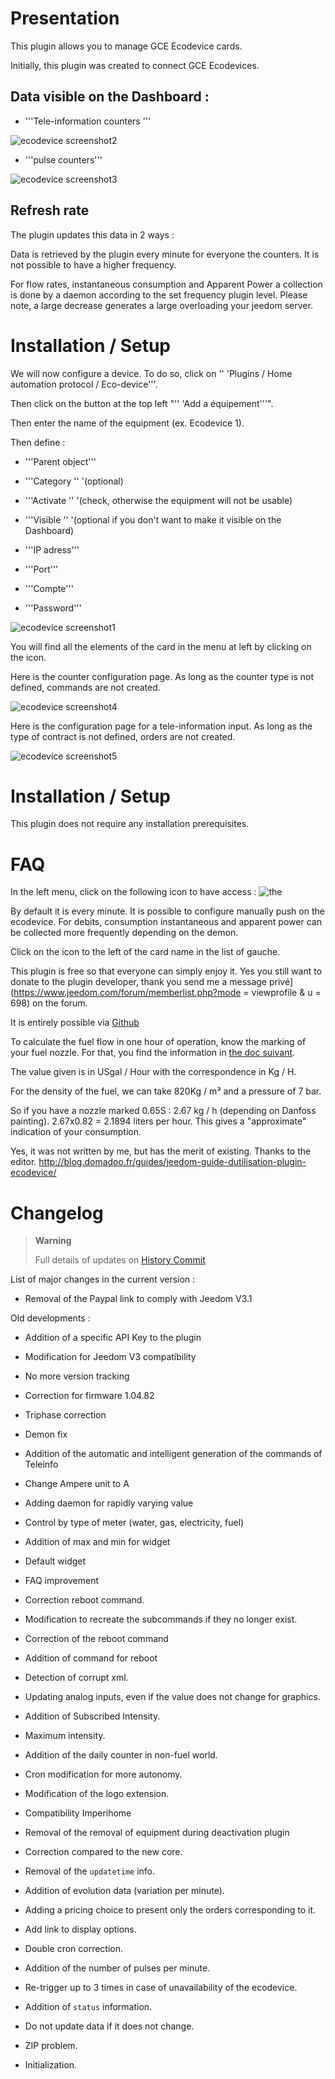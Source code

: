 Presentation 
============

This plugin allows you to manage GCE Ecodevice cards.

Initially, this plugin was created to connect GCE Ecodevices.

Data visible on the Dashboard : 
-----------------------------------

-   '''Tele-information counters '''

![ecodevice screenshot2](../images/ecodevice_screenshot2.jpg)

-   '''pulse counters'''

![ecodevice screenshot3](../images/ecodevice_screenshot3.jpg)

Refresh rate 
-----------------------------

The plugin updates this data in 2 ways :

Data is retrieved by the plugin every minute for everyone
the counters. It is not possible to have a higher frequency.

For flow rates, instantaneous consumption and Apparent Power a
collection is done by a daemon according to the set frequency
plugin level. Please note, a large decrease generates a large
overloading your jeedom server.

Installation / Setup 
========================

We will now configure a device. To do so, click
on '' 'Plugins / Home automation protocol / Eco-device'''.

Then click on the button at the top left "'' 'Add a
équipement'''".

Then enter the name of the equipment (ex. Ecodevice 1).

Then define :

-   '''Parent object'''

-   '''Category '' '(optional)

-   '''Activate '' '(check, otherwise the equipment will not be usable)

-   '''Visible '' '(optional if you don't want to make it visible on
    the Dashboard)

-   '''IP adress'''

-   '''Port'''

-   '''Compte'''

-   '''Password'''

![ecodevice screenshot1](../images/ecodevice_screenshot1.jpg)

You will find all the elements of the card in the menu at
left by clicking on the icon.

Here is the counter configuration page. As long as the counter type
is not defined, commands are not created.

![ecodevice screenshot4](../images/ecodevice_screenshot4.jpg)

Here is the configuration page for a tele-information input. As long as the
type of contract is not defined, orders are not created.

![ecodevice screenshot5](../images/ecodevice_screenshot5.jpg)

Installation / Setup 
========================

This plugin does not require any installation prerequisites.

FAQ 
===

In the left menu, click on the following icon to have
access : ![the](../images/acces_sous_indicateur.jpg)

By default it is every minute. It is possible to configure
manually push on the ecodevice. For debits, consumption
instantaneous and apparent power can be collected more
frequently depending on the demon.

Click on the icon to the left of the card name in the list of
gauche.

This plugin is free so that everyone can simply enjoy it. Yes
you still want to donate to the plugin developer, thank you
send me a message
privé](https://www.jeedom.com/forum/memberlist.php?mode = viewprofile & u = 698)
on the forum.

It is entirely possible via
[Github](https://github.com/guenneguezt/plugin-ecodevice)

To calculate the fuel flow in one hour of operation,
know the marking of your fuel nozzle. For that, you
find the information in [the doc
suivant](http://fr.cd.danfoss.com/PCMPDF/DKBDPD060A204.pdf).

The value given is in USgal / Hour with the correspondence in Kg / H.

For the density of the fuel, we can take 820Kg / m³ and a pressure of 7
bar.

So if you have a nozzle marked 0.65S : 2.67 kg / h (depending on
Danfoss painting). 2.67x0.82 = 2.1894 liters per hour. This gives a
"approximate" indication of your consumption.

Yes, it was not written by me, but has the merit of existing.
Thanks to the editor.
<http://blog.domadoo.fr/guides/jeedom-guide-dutilisation-plugin-ecodevice/>

Changelog 
=========

> **Warning**
>
> Full details of updates on [History
> Commit](https://github.com/guenneguezt/plugin-ecodevice/commits/master)

List of major changes in the current version :

-   Removal of the Paypal link to comply with Jeedom V3.1

Old developments :

-   Addition of a specific API Key to the plugin

-   Modification for Jeedom V3 compatibility

-   No more version tracking

-   Correction for firmware 1.04.82

-   Triphase correction

-   Demon fix

-   Addition of the automatic and intelligent generation of the commands of
    Teleinfo

-   Change Ampere unit to A

-   Adding daemon for rapidly varying value

-   Control by type of meter (water, gas, electricity, fuel)

-   Addition of max and min for widget

-   Default widget

-   FAQ improvement

-   Correction reboot command.

-   Modification to recreate the subcommands if they
    no longer exist.

-   Correction of the reboot command

-   Addition of command for reboot

-   Detection of corrupt xml.

-   Updating analog inputs, even if the value does not change
    for graphics.

-   Addition of Subscribed Intensity.

-   Maximum intensity.

-   Addition of the daily counter in non-fuel world.

-   Cron modification for more autonomy.

-   Modification of the logo extension.

-   Compatibility Imperihome

-   Removal of the removal of equipment during deactivation
    plugin

-   Correction compared to the new core.

-   Removal of the `updatetime` info.

-   Addition of evolution data (variation per minute).

-   Adding a pricing choice to present only the orders
    corresponding to it.

-   Add link to display options.

-   Double cron correction.

-   Addition of the number of pulses per minute.

-   Re-trigger up to 3 times in case of unavailability
    of the ecodevice.

-   Addition of `status` information.

-   Do not update data if it does not change.

-   ZIP problem.

-   Initialization.


